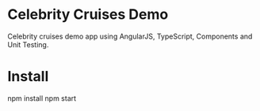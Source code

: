 # Celebrity Cruises Demo

Celebrity cruises demo app using AngularJS, TypeScript, Components and Unit Testing.

# Install

npm install
npm start
